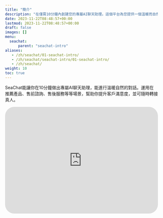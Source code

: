 ```yaml
---
title: "簡介"
description: "在僅需10分鐘內創建您的專屬AI聊天助理。這個平台為您提供一個溫暖而自然的對話體驗，非常適合在多種情境中使用，包括產品推薦、售前諮詢及售後服務，以有效提升客戶滿意度。我們的AI助理能夠無縫轉接至真人客服，確保每一位客戶都得到最適切的支援。觀看我們的導覽影片，深入了解如何利用SeaChat增強您的商業互動，改善客戶體驗。立即行動，使您的業務通過先進的AI技術達到新高度！"
date: 2023-11-22T08:48:57+00:00
lastmod: 2023-11-22T08:48:57+00:00
draft: false
images: []
menu:
  seachat:
      parent: "seachat-intro"
aliases:
   - /zh/seachat/01-seachat-intro/
   - /zh/seachat/seachat-intro/01-seachat-intro/
   - /zh/seachat/
weight: 10
toc: true
---
```


SeaChat能讓你在10分鐘做出專屬AI聊天助理，能進行溫暖自然的對話。運用在推薦產品、售前諮詢、售後服務等等場景，幫助你提升客戶滿意度，並可隨時轉接真人。


   <iframe width="100%" height="350px" src="https://www.youtube.com/embed/?listType=playlist&list=PL8K7_LTqly449uOg_uBWOPfFyL1fJRjkE&index=19" title="YouTube video player" frameborder="0" allow="accelerometer; autoplay; clipboard-write; encrypted-media; gyroscope; picture-in-picture" allowfullscreen style="border-radius: 30px;"></iframe>
